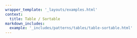 ```yaml
---
wrapper_template: '_layouts/examples.html'
context:
  title: Table / Sortable
markdown_includes:
  example: '_includes/patterns/tables/table-sortable.html'
---
```

